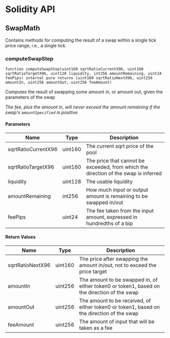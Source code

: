 # Solidity API

## SwapMath

Contains methods for computing the result of a swap within a single tick price range, i.e., a single tick.

### computeSwapStep

```solidity
function computeSwapStep(uint160 sqrtRatioCurrentX96, uint160 sqrtRatioTargetX96, uint128 liquidity, int256 amountRemaining, uint24 feePips) internal pure returns (uint160 sqrtRatioNextX96, uint256 amountIn, uint256 amountOut, uint256 feeAmount)
```

Computes the result of swapping some amount in, or amount out, given the parameters of the swap

_The fee, plus the amount in, will never exceed the amount remaining if the swap's `amountSpecified` is positive_

#### Parameters

| Name | Type | Description |
| ---- | ---- | ----------- |
| sqrtRatioCurrentX96 | uint160 | The current sqrt price of the pool |
| sqrtRatioTargetX96 | uint160 | The price that cannot be exceeded, from which the direction of the swap is inferred |
| liquidity | uint128 | The usable liquidity |
| amountRemaining | int256 | How much input or output amount is remaining to be swapped in/out |
| feePips | uint24 | The fee taken from the input amount, expressed in hundredths of a bip |

#### Return Values

| Name | Type | Description |
| ---- | ---- | ----------- |
| sqrtRatioNextX96 | uint160 | The price after swapping the amount in/out, not to exceed the price target |
| amountIn | uint256 | The amount to be swapped in, of either token0 or token1, based on the direction of the swap |
| amountOut | uint256 | The amount to be received, of either token0 or token1, based on the direction of the swap |
| feeAmount | uint256 | The amount of input that will be taken as a fee |


